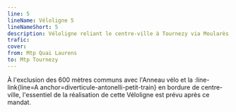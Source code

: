 ```yaml
---
line: 5
lineName: Véloligne 5
lineNameShort: 5
description: Véloligne reliant le centre-ville à Tournezy via Moularès et Monteils-l'Église.
trafic: 
cover: 
from: Mtp Quai Laurens
to: Mtp Tournezy
---
```


À l'exclusion des 600 mètres communs avec l'Anneau vélo et la :line-link{line=A anchor=diverticule-antonelli-petit-train} en bordure de centre-ville, l'essentiel de la réalisation de cette Véloligne est prévu après ce mandat.